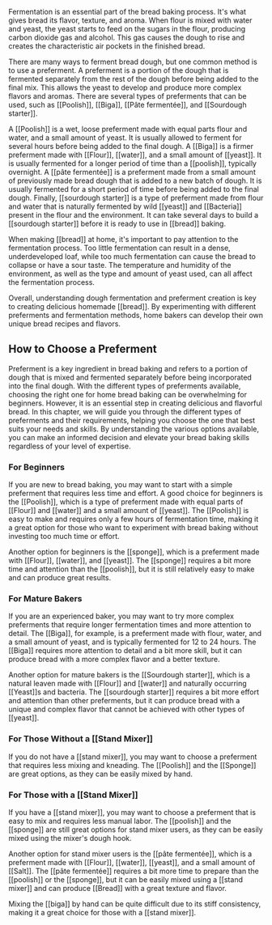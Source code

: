 Fermentation is an essential part of the bread baking process. It's what gives bread its flavor, texture, and aroma. When flour is mixed with water and yeast, the yeast starts to feed on the sugars in the flour, producing carbon dioxide gas and alcohol. This gas causes the dough to rise and creates the characteristic air pockets in the finished bread.

There are many ways to ferment bread dough, but one common method is to use a preferment. A preferment is a portion of the dough that is fermented separately from the rest of the dough before being added to the final mix. This allows the yeast to develop and produce more complex flavors and aromas. There are several types of preferments that can be used, such as [[Poolish]], [[Biga]], [[Pâte fermentée]], and [[Sourdough starter]].

A [[Poolish]] is a wet, loose preferment made with equal parts flour and water, and a small amount of yeast. It is usually allowed to ferment for several hours before being added to the final dough. A [[Biga]] is a firmer preferment made with [[Flour]], [[water]], and a small amount of [[yeast]]. It is usually fermented for a longer period of time than a [[poolish]], typically overnight. A [[pâte fermentée]] is a preferment made from a small amount of previously made bread dough that is added to a new batch of dough. It is usually fermented for a short period of time before being added to the final dough. Finally, [[sourdough starter]] is a type of preferment made from flour and water that is naturally fermented by wild [[yeast]] and [[Bacteria]] present in the flour and the environment. It can take several days to build a [[sourdough starter]] before it is ready to use in [[bread]] baking.

When making [[bread]] at home, it's important to pay attention to the fermentation process. Too little fermentation can result in a dense, underdeveloped loaf, while too much fermentation can cause the bread to collapse or have a sour taste. The temperature and humidity of the environment, as well as the type and amount of yeast used, can all affect the fermentation process.

Overall, understanding dough fermentation and preferment creation is key to creating delicious homemade [[bread]]. By experimenting with different preferments and fermentation methods, home bakers can develop their own unique bread recipes and flavors.

## How to Choose a Preferment

Preferment is a key ingredient in bread baking and refers to a portion of dough that is mixed and fermented separately before being incorporated into the final dough. With the different types of preferments available, choosing the right one for home bread baking can be overwhelming for beginners. However, it is an essential step in creating delicious and flavorful bread. In this chapter, we will guide you through the different types of preferments and their requirements, helping you choose the one that best suits your needs and skills. By understanding the various options available, you can make an informed decision and elevate your bread baking skills regardless of your level of expertise.

### For Beginners

If you are new to bread baking, you may want to start with a simple preferment that requires less time and effort. A good choice for beginners is the [[Poolish]], which is a type of preferment made with equal parts of [[Flour]] and [[water]] and a small amount of [[yeast]]. The [[Poolish]] is easy to make and requires only a few hours of fermentation time, making it a great option for those who want to experiment with bread baking without investing too much time or effort.

Another option for beginners is the [[sponge]], which is a preferment made with [[Flour]], [[water]], and [[yeast]]. The [[sponge]] requires a bit more time and attention than the [[poolish]], but it is still relatively easy to make and can produce great results.

### For Mature Bakers

If you are an experienced baker, you may want to try more complex preferments that require longer fermentation times and more attention to detail. The [[Biga]], for example, is a preferment made with flour, water, and a small amount of yeast, and is typically fermented for 12 to 24 hours. The [[Biga]] requires more attention to detail and a bit more skill, but it can produce bread with a more complex flavor and a better texture.

Another option for mature bakers is the [[Sourdough starter]], which is a natural leaven made with [[Flour]] and [[water]] and naturally occurring [[Yeast]]s and bacteria. The [[sourdough starter]] requires a bit more effort and attention than other preferments, but it can produce bread with a unique and complex flavor that cannot be achieved with other types of [[yeast]].

### For Those Without a [[Stand Mixer]]

If you do not have a [[stand mixer]], you may want to choose a preferment that requires less mixing and kneading. The [[Poolish]] and the [[Sponge]] are great options, as they can be easily mixed by hand.

### For Those with a [[Stand Mixer]]

If you have a [[stand mixer]], you may want to choose a preferment that is easy to mix and requires less manual labor. The [[poolish]] and the [[sponge]] are still great options for stand mixer users, as they can be easily mixed using the mixer's dough hook.

Another option for stand mixer users is the [[pâte fermentée]], which is a preferment made with [[Flour]], [[water]], [[yeast]], and a small amount of [[Salt]]. The [[pâte fermentée]] requires a bit more time to prepare than the [[poolish]] or the [[sponge]], but it can be easily mixed using a [[stand mixer]] and can produce [[Bread]] with a great texture and flavor.

Mixing the [[biga]] by hand can be quite difficult due to its stiff consistency, making it a great choice for those with a [[stand mixer]].